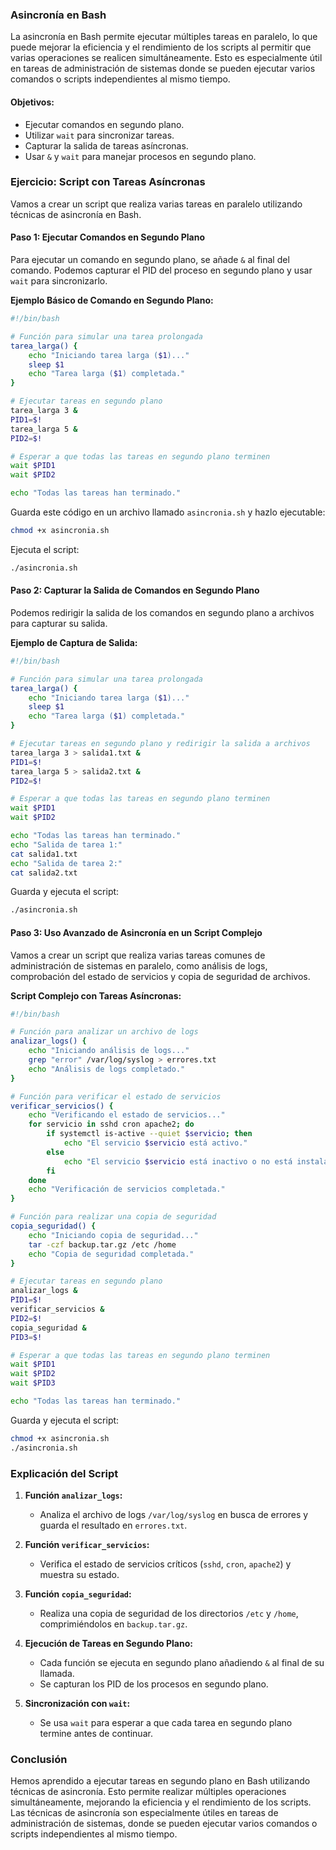### **Asincronía en Bash**

La asincronía en Bash permite ejecutar múltiples tareas en paralelo, lo que puede mejorar la eficiencia y el rendimiento de los scripts al permitir que varias operaciones se realicen simultáneamente. Esto es especialmente útil en tareas de administración de sistemas donde se pueden ejecutar varios comandos o scripts independientes al mismo tiempo.

#### **Objetivos:**
- Ejecutar comandos en segundo plano.
- Utilizar `wait` para sincronizar tareas.
- Capturar la salida de tareas asíncronas.
- Usar `&` y `wait` para manejar procesos en segundo plano.

### **Ejercicio: Script con Tareas Asíncronas**

Vamos a crear un script que realiza varias tareas en paralelo utilizando técnicas de asincronía en Bash.

#### **Paso 1: Ejecutar Comandos en Segundo Plano**

Para ejecutar un comando en segundo plano, se añade `&` al final del comando. Podemos capturar el PID del proceso en segundo plano y usar `wait` para sincronizarlo.

**Ejemplo Básico de Comando en Segundo Plano:**

```bash
#!/bin/bash

# Función para simular una tarea prolongada
tarea_larga() {
    echo "Iniciando tarea larga ($1)..."
    sleep $1
    echo "Tarea larga ($1) completada."
}

# Ejecutar tareas en segundo plano
tarea_larga 3 &
PID1=$!
tarea_larga 5 &
PID2=$!

# Esperar a que todas las tareas en segundo plano terminen
wait $PID1
wait $PID2

echo "Todas las tareas han terminado."
```

Guarda este código en un archivo llamado `asincronia.sh` y hazlo ejecutable:

```bash
chmod +x asincronia.sh
```

Ejecuta el script:

```bash
./asincronia.sh
```

#### **Paso 2: Capturar la Salida de Comandos en Segundo Plano**

Podemos redirigir la salida de los comandos en segundo plano a archivos para capturar su salida.

**Ejemplo de Captura de Salida:**

```bash
#!/bin/bash

# Función para simular una tarea prolongada
tarea_larga() {
    echo "Iniciando tarea larga ($1)..."
    sleep $1
    echo "Tarea larga ($1) completada."
}

# Ejecutar tareas en segundo plano y redirigir la salida a archivos
tarea_larga 3 > salida1.txt &
PID1=$!
tarea_larga 5 > salida2.txt &
PID2=$!

# Esperar a que todas las tareas en segundo plano terminen
wait $PID1
wait $PID2

echo "Todas las tareas han terminado."
echo "Salida de tarea 1:"
cat salida1.txt
echo "Salida de tarea 2:"
cat salida2.txt
```

Guarda y ejecuta el script:

```bash
./asincronia.sh
```

#### **Paso 3: Uso Avanzado de Asincronía en un Script Complejo**

Vamos a crear un script que realiza varias tareas comunes de administración de sistemas en paralelo, como análisis de logs, comprobación del estado de servicios y copia de seguridad de archivos.

**Script Complejo con Tareas Asíncronas:**

```bash
#!/bin/bash

# Función para analizar un archivo de logs
analizar_logs() {
    echo "Iniciando análisis de logs..."
    grep "error" /var/log/syslog > errores.txt
    echo "Análisis de logs completado."
}

# Función para verificar el estado de servicios
verificar_servicios() {
    echo "Verificando el estado de servicios..."
    for servicio in sshd cron apache2; do
        if systemctl is-active --quiet $servicio; then
            echo "El servicio $servicio está activo."
        else
            echo "El servicio $servicio está inactivo o no está instalado."
        fi
    done
    echo "Verificación de servicios completada."
}

# Función para realizar una copia de seguridad
copia_seguridad() {
    echo "Iniciando copia de seguridad..."
    tar -czf backup.tar.gz /etc /home
    echo "Copia de seguridad completada."
}

# Ejecutar tareas en segundo plano
analizar_logs &
PID1=$!
verificar_servicios &
PID2=$!
copia_seguridad &
PID3=$!

# Esperar a que todas las tareas en segundo plano terminen
wait $PID1
wait $PID2
wait $PID3

echo "Todas las tareas han terminado."
```

Guarda y ejecuta el script:

```bash
chmod +x asincronia.sh
./asincronia.sh
```

### **Explicación del Script**

1. **Función `analizar_logs`:**
   - Analiza el archivo de logs `/var/log/syslog` en busca de errores y guarda el resultado en `errores.txt`.

2. **Función `verificar_servicios`:**
   - Verifica el estado de servicios críticos (`sshd`, `cron`, `apache2`) y muestra su estado.

3. **Función `copia_seguridad`:**
   - Realiza una copia de seguridad de los directorios `/etc` y `/home`, comprimiéndolos en `backup.tar.gz`.

4. **Ejecución de Tareas en Segundo Plano:**
   - Cada función se ejecuta en segundo plano añadiendo `&` al final de su llamada.
   - Se capturan los PID de los procesos en segundo plano.

5. **Sincronización con `wait`:**
   - Se usa `wait` para esperar a que cada tarea en segundo plano termine antes de continuar.

### **Conclusión**

Hemos aprendido a ejecutar tareas en segundo plano en Bash utilizando técnicas de asincronía. Esto permite realizar múltiples operaciones simultáneamente, mejorando la eficiencia y el rendimiento de los scripts. Las técnicas de asincronía son especialmente útiles en tareas de administración de sistemas, donde se pueden ejecutar varios comandos o scripts independientes al mismo tiempo.
